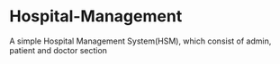 # Hospital-Management
A simple Hospital Management System(HSM), which consist of admin, patient and doctor section
